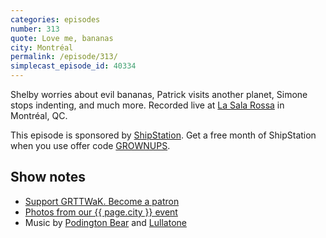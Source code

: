 ```yaml
---
categories: episodes
number: 313
quote: Love me, bananas
city: Montréal
permalink: /episode/313/
simplecast_episode_id: 40334
---
```


Shelby worries about evil bananas, Patrick visits another planet, Simone stops indenting, and much more. Recorded live at [La Sala Rossa](http://lasalarossa.com/) in Montréal, QC.

This episode is sponsored by [ShipStation](https://www.shipstation.com/step1/?coupon=grownups&utm_campaign=podcasts-promo-q2-2016&utm_medium=podcast-ad-jun-2016&utm_source=grownups-read-things-they-wrote-as-kids&ref=grownups_podcast). Get a free month of ShipStation when you use offer code [GROWNUPS](https://www.shipstation.com/step1/?coupon=grownups&utm_campaign=podcasts-promo-q2-2016&utm_medium=podcast-ad-jun-2016&utm_source=grownups-read-things-they-wrote-as-kids&ref=grownups_podcast).

## Show notes
- [Support GRTTWaK. Become a patron](https://grownupsreadthingstheywroteaskids.com/support/?utm_source=podcast&utm_medium=referral&utm_campaign=313)
- [Photos from our {{ page.city }} event](https://www.facebook.com/grownupsreadthingstheywroteaskids/photos/?tab=album&album_id=10153633289518600)
- Music by [Podington Bear](https://geo.itunes.apple.com/us/artist/podington-bear/id250459572?at=10lR7u&mt=1&app=music) and [Lullatone](https://geo.itunes.apple.com/us/artist/lullatone/id34467705?at=10lR7u&mt=1&app=music)